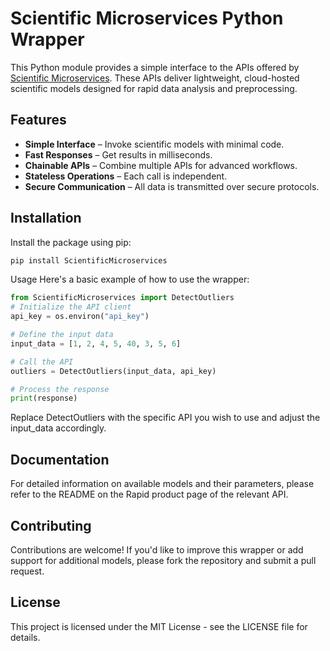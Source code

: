 # Scientific Microservices Python Wrapper

This Python module provides a simple interface to the APIs offered by [Scientific Microservices](https://scientificmicroservices.com/how-it-works). These APIs deliver lightweight, cloud-hosted scientific models designed for rapid data analysis and preprocessing.

## Features

- **Simple Interface** – Invoke scientific models with minimal code.
- **Fast Responses** – Get results in milliseconds.
- **Chainable APIs** – Combine multiple APIs for advanced workflows.
- **Stateless Operations** – Each call is independent.
- **Secure Communication** – All data is transmitted over secure protocols.

## Installation

Install the package using pip:

```bash
pip install ScientificMicroservices
```

Usage
Here's a basic example of how to use the wrapper:

```python
from ScientificMicroservices import DetectOutliers
# Initialize the API client
api_key = os.environ("api_key")

# Define the input data
input_data = [1, 2, 4, 5, 40, 3, 5, 6]

# Call the API
outliers = DetectOutliers(input_data, api_key)

# Process the response
print(response)

```
Replace DetectOutliers with the specific API you wish to use and adjust the input_data accordingly.

## Documentation

For detailed information on available models and their parameters, please refer to the README on the Rapid product page of the relevant API.

## Contributing

Contributions are welcome! If you'd like to improve this wrapper or add support for additional models, please fork the repository and submit a pull request.

## License
 This project is licensed under the MIT License - see the LICENSE file for details.
